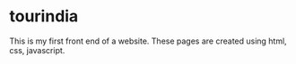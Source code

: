 # tourindia
This is my first front end of a  website. These pages are created using html, css, javascript.
